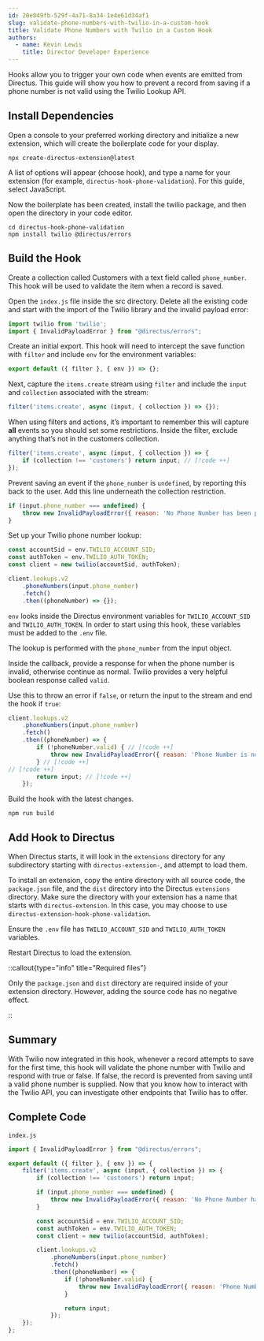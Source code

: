 ```yaml
---
id: 20e049fb-529f-4a71-8a34-1e4e61d34af1
slug: validate-phone-numbers-with-twilio-in-a-custom-hook
title: Validate Phone Numbers with Twilio in a Custom Hook
authors:
  - name: Kevin Lewis
    title: Director Developer Experience
---
```

Hooks allow you to trigger your own code when events are emitted from Directus. This guide will show you how to prevent
a record from saving if a phone number is not valid using the Twilio Lookup API.

## Install Dependencies

Open a console to your preferred working directory and initialize a new extension, which will create the boilerplate
code for your display.

```shell
npx create-directus-extension@latest
```

A list of options will appear (choose hook), and type a name for your extension (for example,
`directus-hook-phone-validation`). For this guide, select JavaScript.

Now the boilerplate has been created, install the twilio package, and then open the directory in your code editor.

```
cd directus-hook-phone-validation
npm install twilio @directus/errors
```

## Build the Hook

Create a collection called Customers with a text field called `phone_number`. This hook will be used to validate the
item when a record is saved.

Open the `index.js` file inside the src directory. Delete all the existing code and start with the import of the Twilio
library and the invalid payload error:

```js
import twilio from 'twilio';
import { InvalidPayloadError } from "@directus/errors";
```

Create an initial export. This hook will need to intercept the save function with `filter` and include `env` for the
environment variables:

```js
export default ({ filter }, { env }) => {};
```

Next, capture the `items.create` stream using `filter` and include the `input` and `collection` associated with the
stream:

```js
filter('items.create', async (input, { collection }) => {});
```

When using filters and actions, it’s important to remember this will capture **all** events so you should set some
restrictions. Inside the filter, exclude anything that’s not in the customers collection.

```js
filter('items.create', async (input, { collection }) => {
	if (collection !== 'customers') return input; // [!code ++]
});
```

Prevent saving an event if the `phone_number` is `undefined`, by reporting this back to the user. Add this line
underneath the collection restriction.

```js
if (input.phone_number === undefined) {
	throw new InvalidPayloadError({ reason: 'No Phone Number has been provided' });
}
```

Set up your Twilio phone number lookup:

```js
const accountSid = env.TWILIO_ACCOUNT_SID;
const authToken = env.TWILIO_AUTH_TOKEN;
const client = new twilio(accountSid, authToken);

client.lookups.v2
	.phoneNumbers(input.phone_number)
	.fetch()
	.then((phoneNumber) => {});
```

`env` looks inside the Directus environment variables for `TWILIO_ACCOUNT_SID` and `TWILIO_AUTH_TOKEN`. In order to
start using this hook, these variables must be added to the `.env` file.

The lookup is performed with the `phone_number` from the input object.

Inside the callback, provide a response for when the phone number is invalid, otherwise continue as normal. Twilio
provides a very helpful boolean response called `valid`.

Use this to throw an error if `false`, or return the input to the stream and end the hook if `true`:

```js
client.lookups.v2
	.phoneNumbers(input.phone_number)
	.fetch()
	.then((phoneNumber) => {
		if (!phoneNumber.valid) { // [!code ++]
			throw new InvalidPayloadError({ reason: 'Phone Number is not valid' }); // [!code ++]
		} // [!code ++]
// [!code ++]
		return input; // [!code ++]
	});
```

Build the hook with the latest changes.

```
npm run build
```

## Add Hook to Directus

When Directus starts, it will look in the `extensions` directory for any subdirectory starting with
`directus-extension-`, and attempt to load them.

To install an extension, copy the entire directory with all source code, the `package.json` file, and the `dist`
directory into the Directus `extensions` directory. Make sure the directory with your extension has a name that starts
with `directus-extension`. In this case, you may choose to use `directus-extension-hook-phone-validation`.

Ensure the `.env` file has `TWILIO_ACCOUNT_SID` and `TWILIO_AUTH_TOKEN` variables.

Restart Directus to load the extension.

::callout{type="info" title="Required files"}

Only the `package.json` and `dist` directory are required inside of your extension directory. However, adding the source
code has no negative effect.

::

## Summary

With Twilio now integrated in this hook, whenever a record attempts to save for the first time, this hook will validate
the phone number with Twilio and respond with true or false. If false, the record is prevented from saving until a valid
phone number is supplied. Now that you know how to interact with the Twilio API, you can investigate other endpoints
that Twilio has to offer.

## Complete Code

`index.js`

```js
import { InvalidPayloadError } from "@directus/errors";

export default ({ filter }, { env }) => {
	filter('items.create', async (input, { collection }) => {
		if (collection !== 'customers') return input;

		if (input.phone_number === undefined) {
			throw new InvalidPayloadError({ reason: 'No Phone Number has been provided' });
		}

		const accountSid = env.TWILIO_ACCOUNT_SID;
		const authToken = env.TWILIO_AUTH_TOKEN;
		const client = new twilio(accountSid, authToken);

		client.lookups.v2
			.phoneNumbers(input.phone_number)
			.fetch()
			.then((phoneNumber) => {
				if (!phoneNumber.valid) {
					throw new InvalidPayloadError({ reason: 'Phone Number is not valid' });
				}

				return input;
			});
	});
};
```
